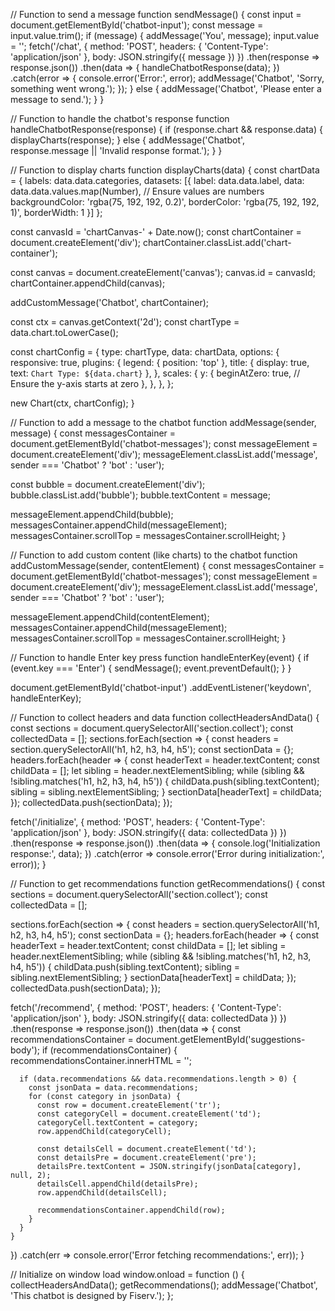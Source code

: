 // Function to send a message
function sendMessage() {
  const input = document.getElementById('chatbot-input');
  const message = input.value.trim();
  if (message) {
    addMessage('You', message);
    input.value = '';
    fetch('/chat', {
      method: 'POST',
      headers: { 'Content-Type': 'application/json' },
      body: JSON.stringify({ message })
    })
    .then(response => response.json())
    .then(data => {
      handleChatbotResponse(data);
    })
    .catch(error => {
      console.error('Error:', error);
      addMessage('Chatbot', 'Sorry, something went wrong.');
    });
  } else {
    addMessage('Chatbot', 'Please enter a message to send.');
  }
}

// Function to handle the chatbot's response
function handleChatbotResponse(response) {
  if (response.chart && response.data) {
    displayCharts(response);
  } else {
    addMessage('Chatbot', response.message || 'Invalid response format.');
  }
}

// Function to display charts
function displayCharts(data) {
  const chartData = {
    labels: data.data.categories,
    datasets: [{
      label: data.data.label,
      data: data.data.values.map(Number), // Ensure values are numbers
      backgroundColor: 'rgba(75, 192, 192, 0.2)',
      borderColor: 'rgba(75, 192, 192, 1)',
      borderWidth: 1
    }]
  };

  const canvasId = 'chartCanvas-' + Date.now();
  const chartContainer = document.createElement('div');
  chartContainer.classList.add('chart-container');

  const canvas = document.createElement('canvas');
  canvas.id = canvasId;
  chartContainer.appendChild(canvas);

  addCustomMessage('Chatbot', chartContainer);

  const ctx = canvas.getContext('2d');
  const chartType = data.chart.toLowerCase();

  const chartConfig = {
    type: chartType,
    data: chartData,
    options: {
      responsive: true,
      plugins: {
        legend: { position: 'top' },
        title: { display: true, text: `Chart Type: ${data.chart}` },
      },
      scales: {
        y: {
          beginAtZero: true, // Ensure the y-axis starts at zero
        },
      },
    },
  };

  new Chart(ctx, chartConfig);
}

// Function to add a message to the chatbot
function addMessage(sender, message) {
  const messagesContainer = document.getElementById('chatbot-messages');
  const messageElement = document.createElement('div');
  messageElement.classList.add('message', sender === 'Chatbot' ? 'bot' : 'user');

  const bubble = document.createElement('div');
  bubble.classList.add('bubble');
  bubble.textContent = message;

  messageElement.appendChild(bubble);
  messagesContainer.appendChild(messageElement);
  messagesContainer.scrollTop = messagesContainer.scrollHeight;
}

// Function to add custom content (like charts) to the chatbot
function addCustomMessage(sender, contentElement) {
  const messagesContainer = document.getElementById('chatbot-messages');
  const messageElement = document.createElement('div');
  messageElement.classList.add('message', sender === 'Chatbot' ? 'bot' : 'user');

  messageElement.appendChild(contentElement);
  messagesContainer.appendChild(messageElement);
  messagesContainer.scrollTop = messagesContainer.scrollHeight;
}

// Function to handle Enter key press
function handleEnterKey(event) {
  if (event.key === 'Enter') {
    sendMessage();
    event.preventDefault();
  }
}

document.getElementById('chatbot-input')
  .addEventListener('keydown', handleEnterKey);

// Function to collect headers and data
function collectHeadersAndData() {
  const sections = document.querySelectorAll('section.collect');
  const collectedData = [];
  sections.forEach(section => {
    const headers = section.querySelectorAll('h1, h2, h3, h4, h5');
    const sectionData = {};
    headers.forEach(header => {
      const headerText = header.textContent;
      const childData = [];
      let sibling = header.nextElementSibling;
      while (sibling && !sibling.matches('h1, h2, h3, h4, h5')) {
        childData.push(sibling.textContent);
        sibling = sibling.nextElementSibling;
      }
      sectionData[headerText] = childData;
    });
    collectedData.push(sectionData);
  });

  fetch('/initialize', {
    method: 'POST',
    headers: { 'Content-Type': 'application/json' },
    body: JSON.stringify({ data: collectedData })
  })
  .then(response => response.json())
  .then(data => {
    console.log('Initialization response:', data);
  })
  .catch(error => console.error('Error during initialization:', error));
}

// Function to get recommendations
function getRecommendations() {
  const sections = document.querySelectorAll('section.collect');
  const collectedData = [];

  sections.forEach(section => {
    const headers = section.querySelectorAll('h1, h2, h3, h4, h5');
    const sectionData = {};
    headers.forEach(header => {
      const headerText = header.textContent;
      const childData = [];
      let sibling = header.nextElementSibling;
      while (sibling && !sibling.matches('h1, h2, h3, h4, h5')) {
        childData.push(sibling.textContent);
        sibling = sibling.nextElementSibling;
      }
      sectionData[headerText] = childData;
    });
    collectedData.push(sectionData);
  });

  fetch('/recommend', {
    method: 'POST',
    headers: { 'Content-Type': 'application/json' },
    body: JSON.stringify({ data: collectedData })
  })
  .then(response => response.json())
  .then(data => {
    const recommendationsContainer = document.getElementById('suggestions-body');
    if (recommendationsContainer) {
      recommendationsContainer.innerHTML = '';

      if (data.recommendations && data.recommendations.length > 0) {
        const jsonData = data.recommendations;
        for (const category in jsonData) {
          const row = document.createElement('tr');
          const categoryCell = document.createElement('td');
          categoryCell.textContent = category;
          row.appendChild(categoryCell);

          const detailsCell = document.createElement('td');
          const detailsPre = document.createElement('pre');
          detailsPre.textContent = JSON.stringify(jsonData[category], null, 2);
          detailsCell.appendChild(detailsPre);
          row.appendChild(detailsCell);

          recommendationsContainer.appendChild(row);
        }
      }
    }
  })
  .catch(err => console.error('Error fetching recommendations:', err));
}

// Initialize on window load
window.onload = function () {
  collectHeadersAndData();
  getRecommendations();
  addMessage('Chatbot', 'This chatbot is designed by Fiserv.');
};
